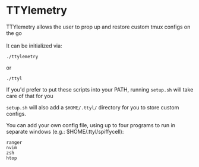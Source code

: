 # TTYlemetry

TTYlemetry allows the user to prop up and restore custom tmux configs on the go
<br><br>
It can be initialized via:
```
./ttylemetry
```
or
```
./ttyl
```

If you'd prefer to put these scripts into your PATH, running ```setup.sh``` will take care of that for you

```setup.sh``` will also add a ```$HOME/.ttyl/``` directory for you to store custom configs. 

You can add your own config file, using up to four programs to run in separate windows (e.g.: $HOME/.ttyl/spiffycell):
```
ranger
nvim
zsh
htop
```

